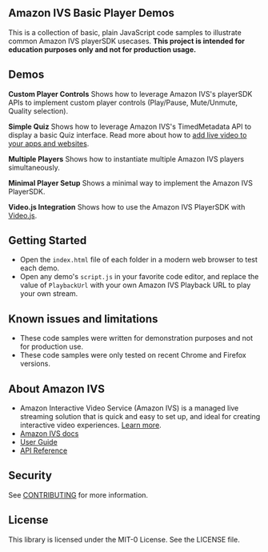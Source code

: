 ## Amazon IVS Basic Player Demos

This is a collection of basic, plain JavaScript code samples to illustrate common Amazon IVS playerSDK usecases.
**This project is intended for education purposes only and not for production usage.**

## Demos
**Custom Player Controls**
Shows how to leverage Amazon IVS's playerSDK APIs to implement custom player controls (Play/Pause, Mute/Unmute, Quality selection).

**Simple Quiz**
Shows how to leverage Amazon IVS's TimedMetadata API to display a basic Quiz interface. 
Read more about how to [add live video to your apps and websites](https://aws.amazon.com/blogs/aws/amazon-interactive-video-service-add-live-video-to-your-apps-and-websites/).

**Multiple Players**
Shows how to instantiate multiple Amazon IVS players simultaneously.

**Minimal Player Setup**
Shows a minimal way to implement the Amazon IVS PlayerSDK.

**Video.js Integration**
Shows how to use the Amazon IVS PlayerSDK with [Video.js](https://videojs.com/).

## Getting Started
* Open the `index.html` file of each folder in a modern web browser to test each demo.
* Open any demo's `script.js` in your favorite code editor, and replace the value of `PlaybackUrl` with your own Amazon IVS Playback URL to play your own stream.

## Known issues and limitations
* These code samples were written for demonstration purposes and not for production use.
* These code samples were only tested on recent Chrome and Firefox versions.

## About Amazon IVS
* Amazon Interactive Video Service (Amazon IVS) is a managed live streaming solution that is quick and easy to set up, and ideal for creating interactive video experiences. [Learn more](https://aws.amazon.com/ivs/).
* [Amazon IVS docs](https://docs.aws.amazon.com/ivs/)
* [User Guide](https://docs.aws.amazon.com/ivs/latest/userguide/)
* [API Reference](https://docs.aws.amazon.com/ivs/latest/APIReference/)

## Security

See [CONTRIBUTING](CONTRIBUTING.md#security-issue-notifications) for more information.

## License

This library is licensed under the MIT-0 License. See the LICENSE file.